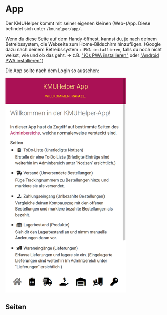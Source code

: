 # App

Der KMUHelper kommt mit seiner eigenen kleinen (Web-)App.
Diese befindet sich unter `/kmuhelper/app/`.

Wenn du diese Seite auf dem Handy öffnest, kannst du, je nach deinem Betreibssystem, die Webseite zum Home-Bildschirm hinzufügen. (Google dazu nach deinem Betreibssystem + `PWA installieren`, falls du noch nicht weisst, wie und ob das geht. -> z.B. ["iOs PWA installieren"](https://www.google.com/search?q=iOs+PWA+installieren) oder ["Android PWA installieren"](https://www.google.com/search?q=Android+PWA+installieren))

Die App sollte nach dem Login so aussehen:

<img src="../assets/images/screenshots/app_home.png" alt="KMUHelper App - Home" style="max-width: 375px;">

## Seiten
